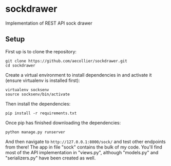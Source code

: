 # sockdrawer
Implementation of REST API sock drawer

## Setup
First up is to clone the repository:
```
git clone https://github.com/aecollier/sockdrawer.git
cd sockdrawer
```

Create a virtual environment to install dependencies in and activate it (ensure virtualenv is installed first):
```
virtualenv socksenv
source socksenv/bin/activate
```

Then install the dependencies:
```
pip install -r requirements.txt
```

Once pip has finished downloading the dependencies:
```
python manage.py runserver
```

And then navigate to `http://127.0.0.1:8000/sock/` and test other endpoints from there!
The app in file "sock" contains the bulk of my code. You'll find most of the API implementation in "views.py", although "models.py" and "serializers.py" have been created as well. 
